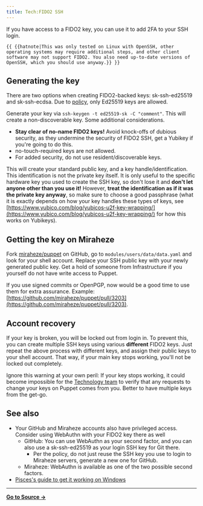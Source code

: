 ```yaml
---
title: Tech:FIDO2 SSH
---
```


If you have access to a FIDO2 key, you can use it to add 2FA to your SSH login.

 `{{ {{hatnote|This was only tested on Linux with OpenSSH, other operating systems may require additional steps, and other client software may not support FIDO2. You also need up-to-date versions of OpenSSH, which you should use anyway.}} }}`

## Generating the key

There are two options when creating FIDO2-backed keys: sk-ssh-ed25519 and sk-ssh-ecdsa. Due to [policy](/tech-docs/techappointment_and_revocation_policy#new-access), only Ed25519 keys are allowed.

Generate your key via `ssh-keygen -t ed25519-sk -C "comment"`. This will create a non-discoverable key. Some additional considerations.

* **Stay clear of no-name FIDO2 keys!** Avoid knock-offs of dubious security, as they undermine the security of FIDO2 SSH, get a Yubikey if you're going to do this.
* no-touch-required keys are not allowed.
* For added security, do not use resident/discoverable keys.

This will create your standard public key, and a key handle/identification. This identification is not the private key itself. It is only useful to the specific hardware key you used to create the SSH key, so don't lose it and **don't let anyone other than you use it!** However, **treat the identification as if it was the private key anyway**, so make sure to choose a good passphrase (what it is exactly depends on how your key handles these types of keys, see [https://www.yubico.com/blog/yubicos-u2f-key-wrapping/](https://www.yubico.com/blog/yubicos-u2f-key-wrapping/) for how this works on Yubikeys).

## Getting the key on Miraheze

Fork [miraheze/puppet](https://github.com/miraheze/puppet) on GitHub, go to `modules/users/data/data.yaml` and look for your shell account. Replace your SSH public key with your newly generated public key. Get a hold of someone from Infrastructure if you yourself do not have write access to Puppet.

If you use signed commits or OpenPGP, now would be a good time to use them for extra assurance. Example: [https://github.com/miraheze/puppet/pull/3203](https://github.com/miraheze/puppet/pull/3203).

## Account recovery

If your key is broken, you will be locked out from login in. To prevent this, you can create multiple SSH keys using various **different** FIDO2 keys. Just repeat the above process with different keys, and assign their public keys to your shell account. That way, if your main key stops working, you'll not be locked out completely.

Ignore this warning at your own peril: If your key stops working, it could become impossible for the [Technology team](/tech-docs/techvolunteers) to verify that any requests to change your keys on Puppet comes from you. Better to have multiple keys from the get-go.

## See also

* Your GitHub and Miraheze accounts also have privileged access. Consider using WebAuthn with your FIDO2 key there as well
   * GitHub: You can use WebAuthn as your second factor, and you can also use a sk-ssh-ed25519 as your login SSH key for Git there.
      * Per the policy, do not just reuse the SSH key you use to login to Miraheze servers, generate a new one for GitHub.
   * Miraheze: WebAuthn is available as one of the two possible second factors.
* [Pisces's guide to get it working on Windows](https://meta.miraheze.org/wiki/User:Pisces/FIDO2_SSH_on_Windows)



----
**[Go to Source &rarr;](https://meta.miraheze.org/wiki/Tech:FIDO2_SSH)**